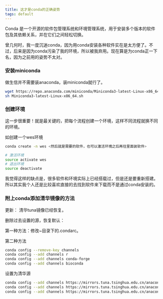 ```yaml
---
title: 这才是conda的正确姿势
tags: default
---
```



Conda 是一个开源的软件包管理系统和环境管理系统，用于安装多个版本的软件包及其依赖关系，并在它们之间轻松切换。


曾几何时，我一度沉迷conda，因为用conda安装各种软件实在是太方便了。不过，后来是因为conda污染了我的环境，所以被我弃用。现在算是为conda正一下名，因为之前用的姿势不太对。

### 安装miniconda
做生信并不需要装anaconda，装miniconda就行了。

```bash
wget https://repo.anaconda.com/miniconda/Miniconda3-latest-Linux-x86_64.sh
sh Miniconda3-latest-Linux-x86_64.sh
```

### 创建环境
这一步很重要！就是最关键的，把每个流程创建一个环境，这样不同流程就换不同的环境。

如创建一个wes环境
```bash
conda create -n wes <然后就是需要的软件，也可以激活环境之后再往里面装软件>

# 激活环境
source activate wes
# 退出环境
source deactivate
```

我觉得这样的缺点是，很多软件和环境实际上已经搭载过，但是还是要重新搭建。
所以其实我个人还是比较喜欢直接的去找到软件来下载而不是通过conda安装的。

### 附上conda添加清华镜像的方法

更新：
清华tuna镜像已经恢复。

删除过去设置的源，恢复默认：

第一种方法：修改~目录下的.condarc。

第二种方法
```bash
conda config --remove-key channels
conda config --add channels r
conda config --add channels conda-forge
conda config --add channels bioconda
```

设置为清华源
```bash
conda config --add channels https://mirrors.tuna.tsinghua.edu.cn/anaconda/cloud/bioconda/
conda config --add channels https://mirrors.tuna.tsinghua.edu.cn/anaconda/cloud/conda-forge/
conda config --add channels https://mirrors.tuna.tsinghua.edu.cn/anaconda/pkgs/r/
```


[-_-]:继续努力